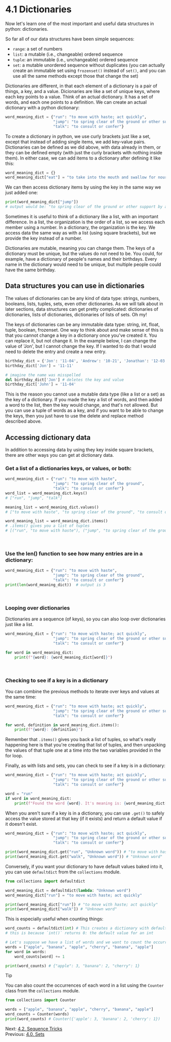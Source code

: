 # 4.1 Dictionaries

Now let's learn one of the most important and useful data structures in python: dictionaries.

So far all of our data structures have been simple sequences:

- `range`: a set of numbers
- `list`: a mutable (i.e., changeable) ordered sequence
- `tuple`: an immutable (i.e., unchangeable) ordered sequence
- `set`: a mutable unordered sequence without duplicates (you can actually create an immutable set using `frozenset()`
  instead of `set()`, and you can use all the same methods except those that change the set)

Dictionaries are different, in that each element of a dictionary is a pair of things, a key, and a value. Dicionaries
are like a set of unique keys, where each key points to a value. Think of an actual dictionary. It has a set of words,
and each one points to a definition. We can create an actual dictionary with a python dictionary:

```python
word_meaning_dict = {"run": "to move with haste; act quickly",
                     "jump": "to spring clear of the ground or other support by a sudden muscular effort",
                     "talk": "to consult or confer"}
```

To create a dictionary in python, we use curly brackets just like a set, except that instead of adding single items, we
add key-value pairs. Dictionaries can be defined as we did above, with data already in them, or they can be defined
empty (with just the curly brackets with nothing inside them). In either case, we can add items to a dictionary after
defining it like this:

```python
word_meaning_dict = {}
word_meaning_dict["eat"] = "to take into the mouth and swallow for nourishment; chew and swallow (food)."
```

We can then access dictionary items by using the key in the same way we just added one:

```python
print(word_meaning_dict["jump"])
# output would be: "to spring clear of the ground or other support by a sudden muscular effort"
```

Sometimes it is useful to think of a dictionary like a list, with an important difference. In a list, the organization
is the order of a list, so we access each member using a number. In a dictionary, the organization is the key. We access
data the same way as with a list (using square brackets), but we provide the key instead of a number.

Dictionaries are mutable, meaning you can change them. The keys of a dictionary must be unique, but the values do not
need to be. You could, for example, have a dictionary of people's names and their birthdays. Every name in the
dictionary would need to be unique, but multiple people could have the same birthday.

## Data structures you can use in dictionaries

The values of dictionaries can be any kind of data type: strings, numbers, booleans, lists, tuples, sets, even other
dictionaries. As we will talk about in later sections, data structures can get pretty complicated: dictionaries of
dictionaries, lists of dictionaries, dictionaries of lists of sets. Oh my!

The keys of dictionaries can be any immutable data type: string, int, float, tuple, boolean, frozenset. One way to think
about and make sense of this is that you cannot change a key in a dictionary once you've created it. You can replace it,
but not change it. In the example below, I can change the value of 'Jon', but I cannot change the key. If I wanted to do
that I would need to delete the entry and create a new entry.

```python
birthday_dict = {'Jon': '11-04', 'Andrew': '10-21', 'Jonathan': '12-03', 'Lin Khern': '10-04'}
birthday_dict['Jon'] = '11-11'

# imagine the name was misspelled
del birthday_dict['Jon'] # deletes the key and value
birthday_dict['John'] = '11-04'
```

This is the reason you cannot use a mutable data type (like a list or a set) as the key of a dictionary. If you made the
key a list of words, and then added a word to the list, then the key would change, and that's not allowed. But you can
use a tuple of words as a key, and if you want to be able to change the keys, then you just have to use the delete and
replace method described above.

## Accessing dictionary data

In addition to accessing data by using they key inside square brackets, there are other ways you can get at dictionary
data.

### Get a list of a dictionaries keys, or values, or both:

```python
word_meaning_dict = {"run": "to move with haste",
                     "jump": "to spring clear of the ground",
                     "talk": "to consult or confer"}
word_list = word_meaning_dict.keys()
# ["run", "jump", "talk"]

meaning_list = word_meaning_dict.values()
# ["to move with haste", "to spring clear of the ground", "to consult or confer"]

word_meaning_list = word_meaning_dict.items()
# .items() gives you a list of tuples
# [("run", "to move with haste"), ("jump", "to spring clear of the ground"), ("talk", "to consult or confer")]
```

<br>

### Use the len() function to see how many entries are in a dictionary:

```python
word_meaning_dict = {"run": "to move with haste",
                     "jump": "to spring clear of the ground",
                     "talk": "to consult or confer"}
print(len(word_meaning_dict))  # output is 3
```

<br>

### Looping over dictionaries

Dictionaries are a sequence (of keys), so you can also loop over dictionaries just like a list.

```python
word_meaning_dict = {"run": "to move with haste; act quickly",
                     "jump": "to spring clear of the ground or other support by a sudden muscular effort",
                     "talk": "to consult or confer"}

for word in word_meaning_dict:
    print(f"{word}: {word_meaning_dict[word]}")
```

<br>

### Checking to see if a key is in a dictionary

You can combine the previous methods to iterate over keys and values at the same time:

```python
word_meaning_dict = {"run": "to move with haste; act quickly",
                     "jump": "to spring clear of the ground or other support by a sudden muscular effort",
                     "talk": "to consult or confer"}

for word, definition in word_meaning_dict.items():
    print(f"{word}: {definition}")
```

Remember that `.items()` gives you back a list of tuples, so what's really happening here is that you're creating that
list of tuples, and then unpacking the values of that tuple one at a time into the two variables provided in the for
loop.

Finally, as with lists and sets, you can check to see if a key is in a dictionary:

```python
word_meaning_dict = {"run": "to move with haste; act quickly",
                     "jump": "to spring clear of the ground or other support by a sudden muscular effort",
                     "talk": "to consult or confer"}

word = "run"
if word in word_meaning_dict:
    print(f"Found the word {word}. It's meaning is: {word_meaning_dict[word]}")
```

When you aren't sure if a key is in a dictionary, you can use `.get()` to safely access the value
stored at that key (if it exists) and return a default value if it doesn't exist.

```python
word_meaning_dict = {"run": "to move with haste; act quickly",
                     "jump": "to spring clear of the ground or other support by a sudden muscular effort",
                     "talk": "to consult or confer"}   

print(word_meaning_dict.get("run", "Unknown word")) # "to move with haste; act quickly"
print(word_meaning_dict.get("walk", "Unknown word")) # "Unknown word"

```

Conversely, if you want your dictionary to have default values baked into it, you can use
`defaultdict` from the `collections` module.

```python
from collections import defaultdict

word_meaning_dict = defaultdict(lambda: "Unknown word")
word_meaning_dict["run"] = "to move with haste; act quickly"

print(word_meaning_dict["run"]) # "to move with haste; act quickly"
print(word_meaning_dict["walk"]) # "Unknown word"
```

This is especially useful when counting things:

```python
word_counts = defaultdict(int) # This creates a dictionary with default value 0
# this is because `int()` returns 0: the default value for an int

# Let's suppose we have a list of words and we want to count the occurrences of each word
words = ["apple", "banana", "apple", "cherry", "banana", "apple"]
for word in words:
    word_counts[word] += 1

print(word_counts) # {"apple": 3, "banana": 2, "cherry": 1}
```

> [!TIP]  
> You can also count the occurrences of each word in a list using the `Counter` class from the `collections` module.
> ```python
> from collections import Counter 
> 
> words = ["apple", "banana", "apple", "cherry", "banana", "apple"]
> word_counts = Counter(words)
> print(word_counts) # Counter({'apple': 3, 'banana': 2, 'cherry': 1})
> ``` 


Next: [4.2. Sequence Tricks](4.2.%20Sequence%20Tricks.md)<br>
Previous: [4.0. Sets](4.0.%20Sets.md)
